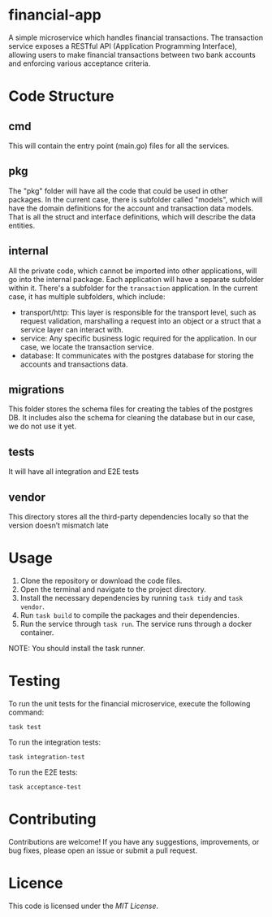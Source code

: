 # financial-app
A simple microservice which handles financial transactions. The transaction service exposes a RESTful API (Application Programming Interface), allowing users to make financial transactions between two bank accounts and enforcing various acceptance criteria.

# Code Structure
## cmd
This will contain the entry point (main.go) files for all the services.
## pkg
The "pkg" folder will have all the code that could be used in other packages. In the current case, there is subfolder called "models", which will have the domain definitions for the account and transaction data models. That is all the struct and interface definitions, which will describe the data entities.
## internal
All the private code, which cannot be imported into other applications, will go into the internal package. Each application will have a separate subfolder within it. There's a subfolder for the `transaction` application. In the current case, it has multiple subfolders, which include:
- transport/http: This layer is responsible for the transport level, such as request validation, marshalling a request into an object or a struct that a service layer can interact with.
- service: Any specific business logic required for the application. In our case, we locate the transaction service.
- database: It communicates with the postgres database for storing the accounts and transactions data.
## migrations
This folder stores the schema files for creating the tables of the postgres DB. It includes also the schema for cleaning the database but in our case, we do not use it yet.
## tests
It will have all integration and E2E tests
## vendor
This directory stores all the third-party dependencies locally so that the version doesn’t mismatch late

# Usage
1. Clone the repository or download the code files.
2. Open the terminal and navigate to the project directory.
3. Install the necessary dependencies by running `task tidy` and `task vendor`.
4. Run `task build` to compile the packages and their dependencies.
5. Run the service through `task run`. The service runs through a docker container.

NOTE: You should install the task runner.

# Testing
To run the unit tests for the financial microservice, execute the following command:
```
task test
```
To run the integration tests:
```
task integration-test
```
To run the E2E tests:
```
task acceptance-test
```

# Contributing
Contributions are welcome! If you have any suggestions, improvements, or bug fixes, please open an issue or submit a pull request.

# Licence
This code is licensed under the *MIT License*.
